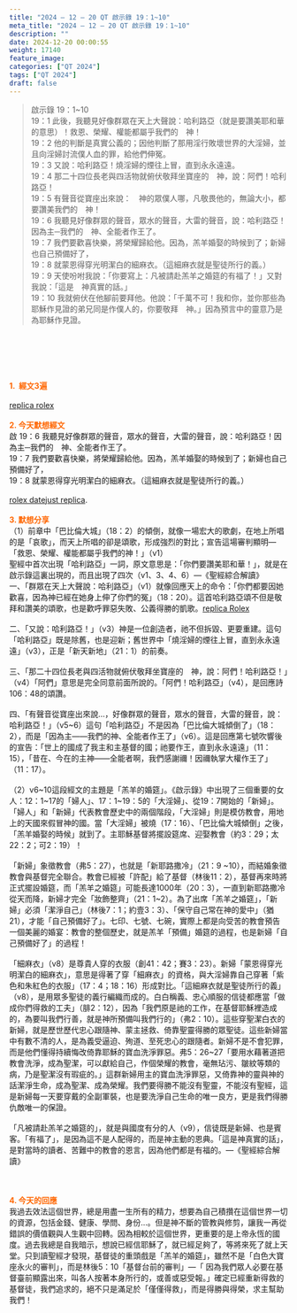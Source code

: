 ```yaml
---
title: "2024 – 12 – 20 QT 啟示錄 19：1~10"
meta_title: "2024 – 12 – 20 QT 啟示錄 19：1~10"
description: ""
date: 2024-12-20 00:00:55
weight: 17140
feature_image: 
categories: ["QT 2024"]
tags: ["QT 2024"]
draft: false
---
```


<blockquote>啟示錄 19：1~10<br />
19：1 此後，我聽見好像群眾在天上大聲說：哈利路亞（就是要讚美耶和華的意思）！救恩、榮耀、權能都屬乎我們的　神！<br />
19：2 他的判斷是真實公義的；因他判斷了那用淫行敗壞世界的大淫婦，並且向淫婦討流僕人血的罪，給他們伸冤。<br />
19：3 又說：哈利路亞！燒淫婦的煙往上冒，直到永永遠遠。<br />
19：4 那二十四位長老與四活物就俯伏敬拜坐寶座的　神，說：阿們！哈利路亞！<br />
19：5 有聲音從寶座出來說：　神的眾僕人哪，凡敬畏他的，無論大小，都要讚美我們的　神！<br />
19：6 我聽見好像群眾的聲音，眾水的聲音，大雷的聲音，說：哈利路亞！因為主─我們的　神、全能者作王了。<br />
19：7 我們要歡喜快樂，將榮耀歸給他。因為，羔羊婚娶的時候到了；新婦也自己預備好了，<br />
19：8 就蒙恩得穿光明潔白的細麻衣。（這細麻衣就是聖徒所行的義。）<br />
19：9 天使吩咐我說：「你要寫上：凡被請赴羔羊之婚筵的有福了！」又對我說：「這是　神真實的話。」<br />
19：10 我就俯伏在他腳前要拜他。他說：「千萬不可！我和你，並你那些為耶穌作見證的弟兄同是作僕人的，你要敬拜　神。」因為預言中的靈意乃是為耶穌作見證。</blockquote><br />
&nbsp;<br />
<br />
&nbsp;<br />
<br />
<span style="color: #ff6600;" data-darkreader-inline-color=""><strong>1.  經文3遍</strong></span><br />
<br />
<a href="https://www.daytonareplica.com">replica rolex</a><br />
<br />
<span style="color: #ff6600;" data-darkreader-inline-color=""><strong>2. 今天默想經文<br />
</strong></span>啟 19：6 我聽見好像群眾的聲音，眾水的聲音，大雷的聲音，說：哈利路亞！因為主─我們的　神、全能者作王了。<br />
19：7 我們要歡喜快樂，將榮耀歸給他。因為，羔羊婚娶的時候到了；新婦也自己預備好了，<br />
19：8 就蒙恩得穿光明潔白的細麻衣。（這細麻衣就是聖徒所行的義。）<br />
<br />
<a href="https://datejustreplica.com">rolex datejust replica</a>.<br />
<br />
<strong><span style="color: #ff6600;" data-darkreader-inline-color="">3. 默想分享<br />
</span></strong>（1）前章中「巴比倫大城」（18：2）的傾倒，就像一場宏大的歌劇，在地上所唱的是「哀歌」，而天上所唱的卻是頌歌，形成強烈的對比；宣告這場審判顯明—「救恩、榮耀、權能都屬乎我們的神！」（v1）<br />
聖經中首次出現「哈利路亞」一詞，原文意思是：「你們要讚美耶和華！」，就是在啟示錄這裏出現的，而且出現了四次（v1、3、4、6）—《聖經綜合解讀》<br />
一、「群眾在天上大聲說：哈利路亞」（v1）就像回應天上的命令：「你們都要因她歡喜，因為神已經在她身上伸了你們的冤」（18：20）。這首哈利路亞頌不但是敬拜和讚美的頌歌，也是歡呼罪惡失敗、公義得勝的凱歌。<a href="https://www.peteswatches.co.uk/category/rolex/">replica Rolex</a><br />
<br />
二、「又說：哈利路亞！」（v3）神是一位創造者，祂不但拆毀、更要重建。這句「哈利路亞」既是除舊，也是迎新；舊世界中「燒淫婦的煙往上冒，直到永永遠遠」（v3），正是「新天新地」（21：1）的前奏。<br />
<br />
三、「那二十四位長老與四活物就俯伏敬拜坐寶座的　神，說：阿們！哈利路亞！」（v4）「阿們」意思是完全同意前面所說的。「阿們！哈利路亞」（v4），是回應詩106：48的頌讚。<br />
<br />
四、「有聲音從寶座出來說…，好像群眾的聲音，眾水的聲音，大雷的聲音，說：哈利路亞！」（v5~6）這句「哈利路亞」不是因為「巴比倫大城傾倒了」（18：2），而是「因為主——我們的神、全能者作王了」（v6）。這是回應第七號吹響後的宣告：「世上的國成了我主和主基督的國；祂要作王，直到永永遠遠」（11：15），「昔在、今在的主神——全能者啊，我們感謝禰！因禰執掌大權作王了」（11：17）。<br />
<br />
（2）v6~10這段經文的主題是「羔羊的婚筵」。《啟示錄》中出現了三個重要的女人：12：1~17的「婦人」、17：1~19：5的「大淫婦」、從19：7開始的「新婦」。「婦人」和「新婦」代表教會歷史中的兩個階段，「大淫婦」則是模仿教會，用地上的天國來假冒神的國。當「大淫婦」被燒（17：16）、「巴比倫大城傾倒」之後，「羔羊婚娶的時候」就到了。主耶穌基督將擺設筵席、迎娶教會（約3：29；太22：2；可2：19）！<br />
<br />
「新婦」象徵教會（弗5：27），也就是「新耶路撒冷」（21：9 ~10），而結婚象徵教會與基督完全聯合。教會已經被「許配」給了基督（林後11：2），基督再來時將正式擺設婚筵，而「羔羊之婚筵」可能長達1000年（20：3），一直到新耶路撒冷從天而降，新婦才完全「妝飾整齊」（21：1~2）。為了出席「羔羊之婚筵」，「新婦」必須「潔淨自己」（林後7：1；約壹3：3）、「保守自己常在神的愛中」（猶21），才能「自己預備好了」。七印、七號、七碗，實際上都是向受苦的教會預告一個美麗的婚宴：教會的整個歷史，就是羔羊「預備」婚筵的過程，也是新婦「自己預備好了」的過程！<br />
<br />
「細麻衣」（v8）是尊貴人穿的衣服（創41：42；賽3：23）。新婦「蒙恩得穿光明潔白的細麻衣」，意思是得著了穿「細麻衣」的資格，與大淫婦靠自己穿著「紫色和朱紅色的衣服」（17：4；18：16）形成對比。「這細麻衣就是聖徒所行的義」（v8），是用眾多聖徒的義行編織而成的。白白稱義、忠心順服的信徒都應當「做成你們得救的工夫」（腓2：12），因為「我們原是祂的工作，在基督耶穌裡造成的，為要叫我們行善，就是神所預備叫我們行的」（弗2：10）。這些穿聖潔白衣的新婦，就是歷世歷代忠心跟隨神、蒙主拯救、倚靠聖靈得勝的眾聖徒。這些新婦當中有數不清的人，是為義受逼迫、殉道、至死忠心的跟隨者。新婦不是不會犯罪，而是他們懂得持續悔改倚靠耶穌的寶血洗淨罪惡。弗5：26~27「要用水藉著道把教會洗淨，成為聖潔，可以獻給自己，作個榮耀的教會，毫無玷污、皺紋等類的病，乃是聖潔沒有瑕疵的。」這群新婦用主的寶血洗淨罪惡，又倚靠神的靈與神的話潔淨生命，成為聖潔、成為榮耀。我們要得勝不能沒有聖靈，不能沒有聖經，這是新婦每一天要穿戴的全副軍裝，也是要洗淨自己生命的唯一良方，更是我們得勝仇敵唯一的保證。<br />
<br />
「凡被請赴羔羊之婚筵的」，就是與國度有分的人（v9），信徒既是新婦、也是賓客。「有福了」，是因為這不是人配得的，而是神主動的恩典。「這是神真實的話」，是對當時的讀者、苦難中的教會的恩言，因為他們都是有福的。—《聖經綜合解讀》<br />
<br />
&nbsp;<br />
<br />
<strong style="font-size: inherit;"><span style="color: #ff6600;" data-darkreader-inline-color="">4. 今天的回應<br />
</span></strong>我過去效法這個世界，總是用盡一生所有的精力，想要為自己積攢在這個世界一切的資源，包括金錢、健康、學問、身份…。但是神不斷的管教與修剪，讓我一再從錯誤的價值觀與人生觀中回轉。因為相較於這個世界，更重要的是上帝永恆的國度。過去我總是自我暗示，想說已經信耶穌了，就已經足夠了，等將來死了就上天堂。只到讀聖經才發現，基督徒的重頭戲是「羔羊的婚筵」，雖然不是「白色大寶座永火的審判」，而是林後5：10「基督台前的審判」—「 因為我們眾人必要在基督臺前顯露出來，叫各人按著本身所行的，或善或惡受報。」確定已經重新得救的基督徒，我們追求的，絕不只是滿足於「僅僅得救」，而是得勝與得榮，求主幫助我們！<br />
<br />
&nbsp;
        